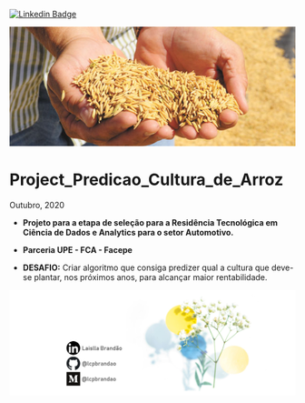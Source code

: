 [![Linkedin Badge](https://img.shields.io/badge/-LaisllaBrandão-blue?style=flat-square&logo=Linkedin&logoColor=white&link=https://www.linkedin.com/in/laislla-pinheiro-brandão-19762229/)](https://www.linkedin.com/in/laislla-pinheiro-brandão-19762229/)

![arroz](arroz.jpg)
# Project_Predicao_Cultura_de_Arroz
Outubro, 2020

* **Projeto para a etapa de seleção para a Residência Tecnológica em Ciência de Dados e Analytics para o setor Automotivo.**
* **Parceria UPE - FCA - Facepe**

* **DESAFIO:** 
    Criar algoritmo que consiga predizer qual a cultura que deve-se plantar, nos próximos anos, para alcançar maior rentabilidade.

![logo_lcpbrandao](logo_lcpbrandao.png)
